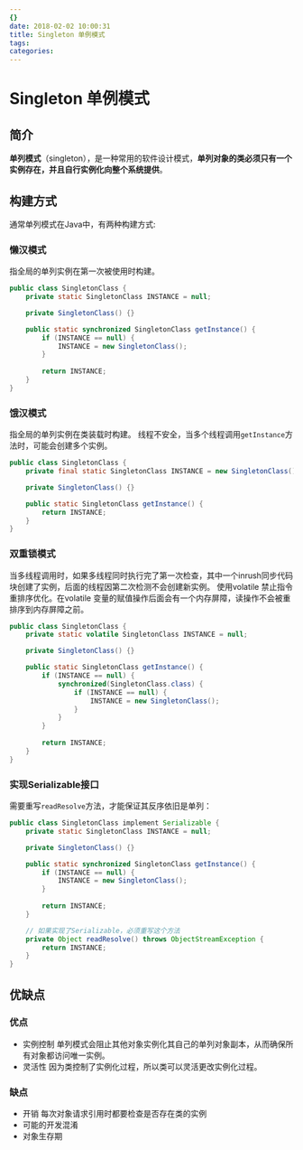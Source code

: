 ```yaml
---
{}
date: 2018-02-02 10:00:31
title: Singleton 单例模式
tags:
categories:
---
```


# Singleton 单例模式



## 简介

**单列模式**（singleton），是一种常用的软件设计模式，**单列对象的类必须只有一个实例存在，并且自行实例化向整个系统提供**。

## 构建方式
通常单列模式在Java中，有两种构建方式:
### 懒汉模式
指全局的单列实例在第一次被使用时构建。
```java
public class SingletonClass {
	private static SingletonClass INSTANCE = null;

	private SingletonClass() {}

	public static synchronized SingletonClass getInstance() {
		if (INSTANCE == null) {
			INSTANCE = new SingletonClass();
		}
		
		return INSTANCE;
	}
}
```

### 饿汉模式
指全局的单列实例在类装载时构建。
线程不安全，当多个线程调用`getInstance`方法时，可能会创建多个实例。
```java
public class SingletonClass {
	private final static SingletonClass INSTANCE = new SingletonClass();

	private SingletonClass() {}

	public static SingletonClass getInstance() {
		return INSTANCE;
	}
}
```

### 双重锁模式
当多线程调用时，如果多线程同时执行完了第一次检查，其中一个inrush同步代码块创建了实例，后面的线程因第二次检测不会创建新实例。
使用volatile 禁止指令重排序优化。在volatile 变量的赋值操作后面会有一个内存屏障，读操作不会被重排序到内存屏障之前。
```java
public class SingletonClass {
	private static volatile SingletonClass INSTANCE = null;

	private SingletonClass() {}

	public static SingletonClass getInstance() {
		if (INSTANCE == null) {
			synchronized(SingletonClass.class) {
				if (INSTANCE == null) {
					INSTANCE = new SingletonClass();
				}
			}
		}
		
		return INSTANCE;
	}
}
```

### 实现Serializable接口
需要重写`readResolve`方法，才能保证其反序依旧是单列：
```java
public class SingletonClass implement Serializable {
	private static SingletonClass INSTANCE = null;

	private SingletonClass() {}

	public static synchronized SingletonClass getInstance() {
		if (INSTANCE == null) {
			INSTANCE = new SingletonClass();
		}
		
		return INSTANCE;
	}

	// 如果实现了Serializable，必须重写这个方法
	private Object readResolve() throws ObjectStreamException {
		return INSTANCE;
	}
}
```

## 优缺点
### 优点
- 实例控制
  单列模式会阻止其他对象实例化其自己的单列对象副本，从而确保所有对象都访问唯一实例。
- 灵活性
  因为类控制了实例化过程，所以类可以灵活更改实例化过程。

### 缺点
- 开销
  每次对象请求引用时都要检查是否存在类的实例
- 可能的开发混淆
- 对象生存期